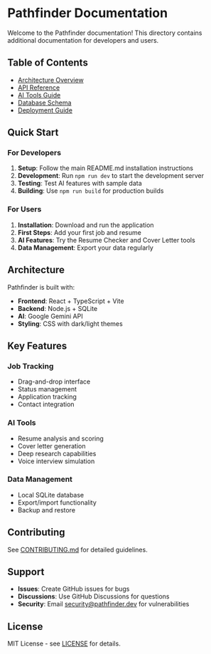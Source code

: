 # Pathfinder Documentation

Welcome to the Pathfinder documentation! This directory contains additional documentation for developers and users.

## Table of Contents

- [Architecture Overview](./architecture.md)
- [API Reference](./api.md)
- [AI Tools Guide](./ai-tools.md)
- [Database Schema](./database.md)
- [Deployment Guide](./deployment.md)

## Quick Start

### For Developers

1. **Setup**: Follow the main README.md installation instructions
2. **Development**: Run `npm run dev` to start the development server
3. **Testing**: Test AI features with sample data
4. **Building**: Use `npm run build` for production builds

### For Users

1. **Installation**: Download and run the application
2. **First Steps**: Add your first job and resume
3. **AI Features**: Try the Resume Checker and Cover Letter tools
4. **Data Management**: Export your data regularly

## Architecture

Pathfinder is built with:
- **Frontend**: React + TypeScript + Vite
- **Backend**: Node.js + SQLite
- **AI**: Google Gemini API
- **Styling**: CSS with dark/light themes

## Key Features

### Job Tracking
- Drag-and-drop interface
- Status management
- Application tracking
- Contact integration

### AI Tools
- Resume analysis and scoring
- Cover letter generation
- Deep research capabilities
- Voice interview simulation

### Data Management
- Local SQLite database
- Export/import functionality
- Backup and restore

## Contributing

See [CONTRIBUTING.md](../CONTRIBUTING.md) for detailed guidelines.

## Support

- **Issues**: Create GitHub issues for bugs
- **Discussions**: Use GitHub Discussions for questions
- **Security**: Email security@pathfinder.dev for vulnerabilities

## License

MIT License - see [LICENSE](../LICENSE) for details. 